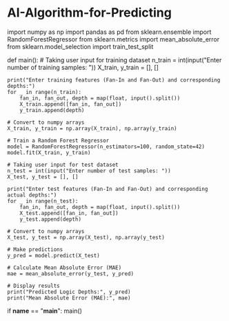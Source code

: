 # AI-Algorithm-for-Predicting








import numpy as np
import pandas as pd
from sklearn.ensemble import RandomForestRegressor
from sklearn.metrics import mean_absolute_error
from sklearn.model_selection import train_test_split

def main():
    # Taking user input for training dataset
    n_train = int(input("Enter number of training samples: "))
    X_train, y_train = [], []
    
    print("Enter training features (Fan-In and Fan-Out) and corresponding depths:")
    for _ in range(n_train):
        fan_in, fan_out, depth = map(float, input().split())
        X_train.append([fan_in, fan_out])
        y_train.append(depth)
    
    # Convert to numpy arrays
    X_train, y_train = np.array(X_train), np.array(y_train)
    
    # Train a Random Forest Regressor
    model = RandomForestRegressor(n_estimators=100, random_state=42)
    model.fit(X_train, y_train)
    
    # Taking user input for test dataset
    n_test = int(input("Enter number of test samples: "))
    X_test, y_test = [], []
    
    print("Enter test features (Fan-In and Fan-Out) and corresponding actual depths:")
    for _ in range(n_test):
        fan_in, fan_out, depth = map(float, input().split())
        X_test.append([fan_in, fan_out])
        y_test.append(depth)
    
    # Convert to numpy arrays
    X_test, y_test = np.array(X_test), np.array(y_test)
    
    # Make predictions
    y_pred = model.predict(X_test)
    
    # Calculate Mean Absolute Error (MAE)
    mae = mean_absolute_error(y_test, y_pred)
    
    # Display results
    print("Predicted Logic Depths:", y_pred)
    print("Mean Absolute Error (MAE):", mae)

if __name__ == "__main__":
    main()
